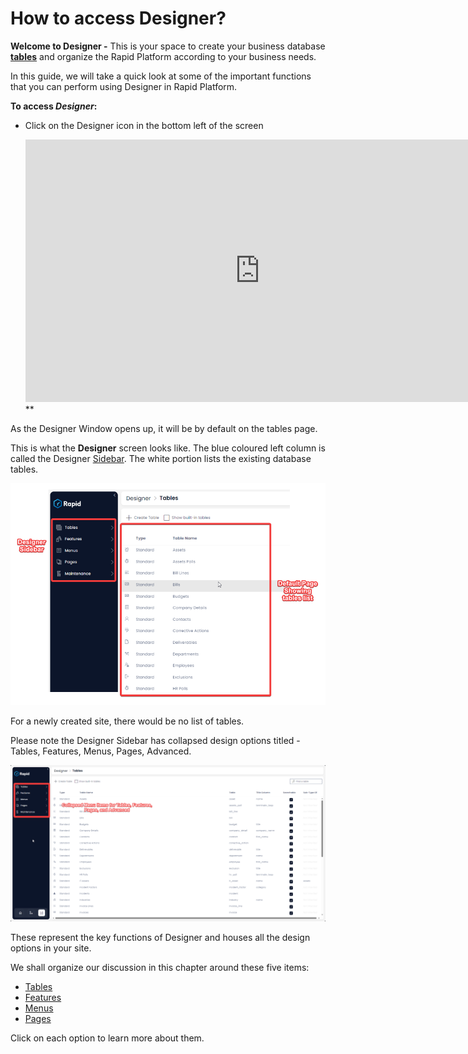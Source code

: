 # How to access Designer?

**Welcome to Designer -** This is your space to create your business database [**tables**](</docs/Rapid/3-User Manual/glossary/glossary.md#data-table> "Data Table") and organize the Rapid Platform according to your business needs.

In this guide, we will take a quick look at some of the important functions that you can perform using Designer in Rapid Platform.

**To access *Designer*:**

- Click on the Designer icon in the bottom left of the screen
      
    <iframe allowfullscreen="allowfullscreen" frameborder="0" height="420" src="https://www.youtube.com/embed/Poycv1xhmIk?si=71gpRmg2XrnuycxA" title="YouTube video player" width="750"></iframe>**

As the Designer Window opens up, it will be by default on the tables page.

This is what the **Designer** screen looks like. The blue coloured left column is called the Designer [Sidebar](</docs/Rapid/3-User Manual/glossary/glossary.md#sidebar> "Sidebar"). The white portion lists the existing database tables.

![image-1701845658756.png](./downloaded_image_1705285518733.png)

For a newly created site, there would be no list of tables.

Please note the Designer Sidebar has collapsed design options titled - Tables, Features, Menus, Pages, Advanced.

![image-1701899186075.png](./downloaded_image_1705285519751.png)

These represent the key functions of Designer and houses all the design options in your site.

We shall organize our discussion in this chapter around these five items:

- [Tables](/docs/Rapid/4-Keyper%20Manual/2-Designer/1-Tables/1-all-about-tables-in-designer/1-all-about-tables-in-designer.md "All about Tables in Designer")
- [Features](/docs/Rapid/4-Keyper%20Manual/2-Designer/Permissions/feature-access-control/feature-access-control.md "All about Feature Control in Designer")
- [Menus](/docs/Rapid/4-Keyper%20Manual/2-Designer/3-Menus/3-Menus.md "All about Menus in Designer")
- [Pages](/docs/Rapid/4-Keyper%20Manual/2-Designer/2-Pages/1-all-about-pages-in-designer.md "All about Pages in Designer")

Click on each option to learn more about them.